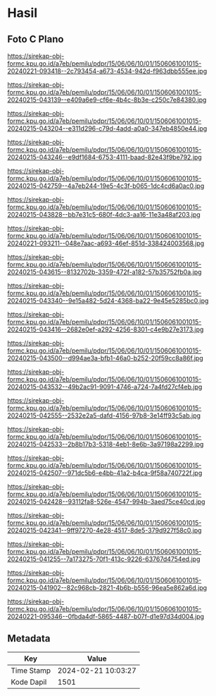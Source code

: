 # Hasil

## Foto C Plano

https://sirekap-obj-formc.kpu.go.id/a7eb/pemilu/pdpr/15/06/06/10/01/1506061001015-20240221-093418--2c793454-a673-4534-942d-f963dbb555ee.jpg

https://sirekap-obj-formc.kpu.go.id/a7eb/pemilu/pdpr/15/06/06/10/01/1506061001015-20240215-043139--e409a6e9-cf6e-4b4c-8b3e-c250c7e84380.jpg

https://sirekap-obj-formc.kpu.go.id/a7eb/pemilu/pdpr/15/06/06/10/01/1506061001015-20240215-043204--e311d296-c79d-4add-a0a0-347eb4850e44.jpg

https://sirekap-obj-formc.kpu.go.id/a7eb/pemilu/pdpr/15/06/06/10/01/1506061001015-20240215-043246--e9df1684-6753-4111-baad-82e43f9be792.jpg

https://sirekap-obj-formc.kpu.go.id/a7eb/pemilu/pdpr/15/06/06/10/01/1506061001015-20240215-042759--4a7eb244-19e5-4c3f-b065-1dc4cd6a0ac0.jpg

https://sirekap-obj-formc.kpu.go.id/a7eb/pemilu/pdpr/15/06/06/10/01/1506061001015-20240215-043828--bb7e31c5-680f-4dc3-aa16-11e3a48af203.jpg

https://sirekap-obj-formc.kpu.go.id/a7eb/pemilu/pdpr/15/06/06/10/01/1506061001015-20240221-093211--048e7aac-a693-46ef-851d-338424003568.jpg

https://sirekap-obj-formc.kpu.go.id/a7eb/pemilu/pdpr/15/06/06/10/01/1506061001015-20240215-043615--8132702b-3359-472f-a182-57b35752fb0a.jpg

https://sirekap-obj-formc.kpu.go.id/a7eb/pemilu/pdpr/15/06/06/10/01/1506061001015-20240215-043340--9e15a482-5d24-4368-ba22-9e45e5285bc0.jpg

https://sirekap-obj-formc.kpu.go.id/a7eb/pemilu/pdpr/15/06/06/10/01/1506061001015-20240215-043416--2682e0ef-a292-4256-8301-c4e9b27e3173.jpg

https://sirekap-obj-formc.kpu.go.id/a7eb/pemilu/pdpr/15/06/06/10/01/1506061001015-20240215-043500--d994ae3a-bfb1-46a0-b252-20f59cc8a86f.jpg

https://sirekap-obj-formc.kpu.go.id/a7eb/pemilu/pdpr/15/06/06/10/01/1506061001015-20240215-043532--49b2ac91-9091-4746-a724-7a4fd27cf4eb.jpg

https://sirekap-obj-formc.kpu.go.id/a7eb/pemilu/pdpr/15/06/06/10/01/1506061001015-20240215-042555--2532e2a5-dafd-4156-97b8-3e14ff93c5ab.jpg

https://sirekap-obj-formc.kpu.go.id/a7eb/pemilu/pdpr/15/06/06/10/01/1506061001015-20240215-042533--2b8b17b3-5318-4eb1-8e6b-3a97198a2299.jpg

https://sirekap-obj-formc.kpu.go.id/a7eb/pemilu/pdpr/15/06/06/10/01/1506061001015-20240215-042507--971dc5b6-e4bb-41a2-b4ca-9f58a740722f.jpg

https://sirekap-obj-formc.kpu.go.id/a7eb/pemilu/pdpr/15/06/06/10/01/1506061001015-20240215-042428--93112fa8-526e-4547-994b-3aed75ce40cd.jpg

https://sirekap-obj-formc.kpu.go.id/a7eb/pemilu/pdpr/15/06/06/10/01/1506061001015-20240215-042341--9ff97270-4e28-4517-8de5-379d927f58c0.jpg

https://sirekap-obj-formc.kpu.go.id/a7eb/pemilu/pdpr/15/06/06/10/01/1506061001015-20240215-041255--7a173275-70f1-413c-9226-63767d4754ed.jpg

https://sirekap-obj-formc.kpu.go.id/a7eb/pemilu/pdpr/15/06/06/10/01/1506061001015-20240215-041902--82c968cb-2821-4b6b-b556-96ea5e862a6d.jpg

https://sirekap-obj-formc.kpu.go.id/a7eb/pemilu/pdpr/15/06/06/10/01/1506061001015-20240221-095346--0fbda4df-5865-4487-b07f-d1e97d34d004.jpg


## Metadata

| Key        | Value               |
| ---------- | ------------------- |
| Time Stamp | 2024-02-21 10:03:27 |
| Kode Dapil | 1501                |




